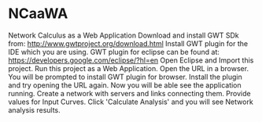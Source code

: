 # NCaaWA
Network Calculus as a Web Application
Download and install GWT SDk from: http://www.gwtproject.org/download.html
Install GWT plugin for the IDE which you are using. 
GWT plugin for eclipse can be found at: https://developers.google.com/eclipse/?hl=en
Open Eclipse and Import this project. 
Run this project as a Web Application. 
Open the URL in a browser. 
You will be prompted to install GWT plugin for browser. 
Install the plugin and try opening the URL again.
Now you will be able see the application running. 
Create a network with servers and links connecting them.
Provide values for Input Curves. 
Click 'Calculate Analysis' and you will see Network analysis results.
